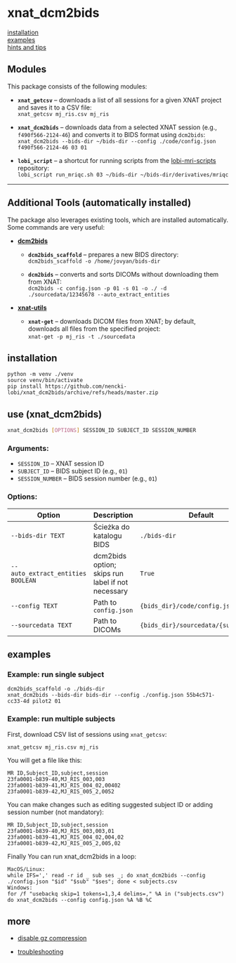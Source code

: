 # xnat_dcm2bids

[installation](#installation)  
[examples](#examples)  
[hints and tips](#more)

## Modules

This package consists of the following modules:

* **`xnat_getcsv`** – downloads a list of all sessions for a given XNAT project and saves it to a CSV file:  
`xnat_getcsv mj_ris.csv mj_ris`

* **`xnat_dcm2bids`** – downloads data from a selected XNAT session (e.g., `f490f566-2124-46`) and converts it to BIDS format using `dcm2bids`:  
`xnat_dcm2bids --bids-dir ~/bids-dir --config ./code/config.json f490f566-2124-46 03 01`

* **`lobi_script`** – a shortcut for running scripts from the [lobi-mri-scripts](https://github.com/nencki-lobi/lobi-mri-scripts) repository:  
`lobi_script run_mriqc.sh 03 ~/bids-dir ~/bids-dir/derivatives/mriqc`

---

## Additional Tools (automatically installed)

The package also leverages existing tools, which are installed automatically. Some commands are very useful:

* **[dcm2bids](https://unfmontreal.github.io/Dcm2Bids/)**

   * **`dcm2bids_scaffold`** – prepares a new BIDS directory:  
   `dcm2bids_scaffold -o /home/jovyan/bids-dir`

   * **`dcm2bids`** – converts and sorts DICOMs without downloading them from XNAT:  
   `dcm2bids -c config.json -p 01 -s 01 -o ./ -d ./sourcedata/12345678 --auto_extract_entities`

* **[xnat-utils](https://github.com/Australian-Imaging-Service/xnatutils)**

   * **`xnat-get`** – downloads DICOM files from XNAT; by default, downloads all files from the specified project:  
   `xnat-get -p mj_ris -t ./sourcedata`



## installation
```
python -m venv ./venv
source venv/bin/activate
pip install https://github.com/nencki-lobi/xnat_dcm2bids/archive/refs/heads/master.zip
```

## use (xnat_dcm2bids)

```bash
xnat_dcm2bids [OPTIONS] SESSION_ID SUBJECT_ID SESSION_NUMBER
```

### Arguments:

* `SESSION_ID` – XNAT session ID
* `SUBJECT_ID` – BIDS subject ID (e.g., `01`)
* `SESSION_NUMBER` – BIDS session number (e.g., `01`)

### Options:

| Option                            | Description                                       | Default                              |
| --------------------------------- | ------------------------------------------------- | ------------------------------------ |
| `--bids-dir TEXT`                 | Ścieżka do katalogu BIDS                          | `./bids-dir`                         |
| `--auto_extract_entities BOOLEAN` | dcm2bids option; skips run label if not necessary | `True`                               |
| `--config TEXT`                   | Path to `config.json`                             | `{bids_dir}/code/config.json`        |
| `--sourcedata TEXT`               | Path to DICOMs                                    | `{bids_dir}/sourcedata/{subject_id}` |

## examples

### Example: run single subject
```
dcm2bids_scaffold -o ./bids-dir
xnat_dcm2bids --bids-dir bids-dir --config ./config.json 55b4c571-cc33-4d pilot2 01
```

### Example: run multiple subjects
First, download CSV list of sessions using `xnat_getcsv`:
```
xnat_getcsv mj_ris.csv mj_ris
```
You will get a file like this:
```
MR ID,Subject_ID,subject,session
23fa0001-b839-40,MJ_RIS_003,003
23fa0001-b839-41,MJ_RIS_004_02,00402
23fa0001-b839-42,MJ_RIS_005_2,0052
```
You can make changes such as editing suggested subject ID or adding session number (not mandatory):
```
MR ID,Subject_ID,subject,session
23fa0001-b839-40,MJ_RIS_003,003,01
23fa0001-b839-41,MJ_RIS_004_02,004,02
23fa0001-b839-42,MJ_RIS_005_2,005,02
```
Finally You can run xnat_dcm2bids in a loop:
```
MacOS/Linux:
while IFS=',' read -r id _ sub ses _; do xnat_dcm2bids --config ./config.json "$id" "$sub" "$ses"; done < subjects.csv
Windows:
for /f "usebackq skip=1 tokens=1,3,4 delims=," %A in ("subjects.csv") do xnat_dcm2bids --config config.json %A %B %C
```

## more 
- [disable gz compression](dcm2niix.md)

- [troubleshooting](troubleshooting.md)



